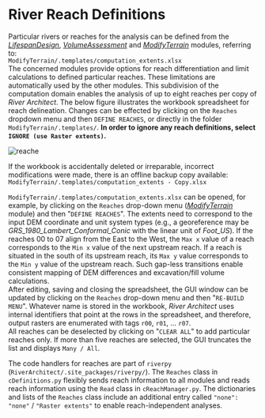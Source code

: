 # <a name="define"></a>River Reach Definitions<a name="introsetreaches">

Particular rivers or reaches for the analysis can be defined from the [*LifespanDesign*][3], [*VolumeAssessment*][51] and [*ModifyTerrain*][5] modules, referring to:\
`ModifyTerrain/.templates/computation_extents.xlsx`\
The concerned modules provide options for reach differentiation and limit calculations to defined particular reaches. These limitations are automatically used by the other modules.
This subdivision of the computation domain enables the analysis of up to eight reaches per copy of *River Architect*. The below figure illustrates the workbook spreadsheet for reach delineation.
Changes can be effected by clicking on the `Reaches` dropdown menu and then `DEFINE REACHES`, or directly in the folder `ModifyTerrain/.templates/`. **In order to ignore any reach definitions, select `IGNORE (use Raster extents)`.**

![reache](https://github.com/RiverArchitect/Welcome/raw/master/images/computation_extents_illu.jpg)

If the workbook is accidentally deleted or irreparable, incorrect modifications were made, there is an offline backup copy available:\
`ModifyTerrain/.templates/computation_extents - Copy.xlsx`

`ModifyTerrain/.templates/computation_extents.xlsx` can be opened, for example, by clicking on the `Reaches` drop-down menu ([*ModifyTerrain*][5] module) and then "`DEFINE REACHES`".
The extents need to correspond to the input DEM coordinate and unit system types (e.g., a georeference may be *GRS\_1980\_Lambert\_Conformal\_Conic* with the linear unit of *Foot\_US*). If the reaches 00 to 07 align from the East to the West, the `Max x` value of a reach corresponds to the `Min x` value of the next upstream reach. If a reach is situated in the south of its upstream reach, its `Max y` value corresponds to the `Min y` value of the upstream reach. Such gap-less transitions enable consistent mapping of DEM differences and excavation/fill volume calculations.\
After editing, saving and closing the spreadsheet, the GUI window can be updated by clicking on the `Reaches` drop-down menu and then "`RE-BUILD MENU`". Whatever name is stored in the workbook, *River Architect* uses internal identifiers that point at the rows in the spreadsheet, and therefore, output rasters are enumerated with tags `r00`, `r01`, ... `r07`.\
All reaches can be deselected by clicking on "`CLEAR ALL`" to add particular reaches only. If more than five reaches are selected, the GUI truncates the list and displays `Many / All`.

The code handlers for reaches are part of `riverpy` (`RiverArchitect/.site_packages/riverpy/`). The `Reaches` class in `cDefinitions.py` flexibly sends reach information to all modules and reads reach information using the `Read` class in `cReachManager.py`. The dictionaries and lists of the `Reaches` class include an additional entry called `"none": "none"` / `"Raster extents"` to enable reach-independent analyses.


[1]: https://github.com/RiverArchitect/Welcome/wiki/Installation
[2]: https://github.com/RiverArchitect/Welcome/wiki/Signposts
[3]: https://github.com/RiverArchitect/Welcome/wiki/LifespanDesign
[4]: https://github.com/RiverArchitect/Welcome/wiki/MaxLifespan
[5]: https://github.com/RiverArchitect/Welcome/wiki/ModifyTerrain
[51]: https://github.com/RiverArchitect/Welcome/wiki/VolumeAssessment
[6]: https://github.com/RiverArchitect/Welcome/wiki/SHArC
[7]: https://github.com/RiverArchitect/Welcome/wiki/ProjectMaker
[8]: https://github.com/RiverArchitect/Welcome/wiki/Tools
[9]: https://github.com/RiverArchitect/Welcome/wiki/FAQ
[10]: https://github.com/RiverArchitect/Welcome/wiki/Troubleshooting